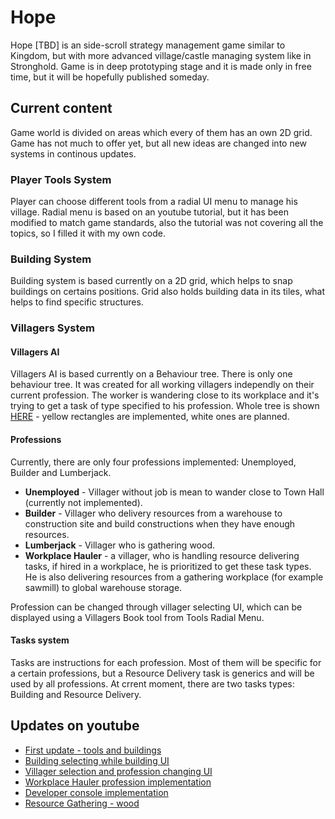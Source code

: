 # Hope
Hope [TBD] is an side-scroll strategy management game similar to Kingdom, but with more advanced village/castle managing system like in Stronghold. Game is in deep prototyping stage and it is made only in free time, but it will be hopefully published someday.

## Current content
Game world is divided on areas which every of them has an own 2D grid. Game has not much to offer yet, but all new ideas are changed into new systems in continous updates.

### Player Tools System
Player can choose different tools from a radial UI menu to manage his village. Radial menu is based on an youtube tutorial, but it has been modified to match game standards, also the tutorial was not covering all the topics, so I filled it with my own code.

### Building System
Building system is based currently on a 2D grid, which helps to snap buildings on certains positions. Grid also holds building data in its tiles, what helps to find specific structures.

### Villagers System
#### Villagers AI
Villagers AI is based currently on a Behaviour tree. There is only one behaviour tree. It was created for all working villagers independly on their current profession. The worker is wandering close to its workplace and it's trying to get a task of type specified to his profession.
Whole tree is shown [HERE](https://drive.google.com/file/d/1rWhAOH2TzJkVR03YYvBP-NTEdC9Znux7/) - yellow rectangles are implemented, white ones are planned.

#### Professions
Currently, there are only four professions implemented: Unemployed, Builder and Lumberjack.
* **Unemployed** - Villager without job is mean to wander close to Town Hall (currently not implemented).
* **Builder** - Villager who delivery  resources from a warehouse to construction site and build constructions when they have enough resources.
* **Lumberjack** - Villager who is gathering wood.
* **Workplace Hauler** - a villager, who is handling resource delivering tasks, if hired in a workplace, he is prioritized to get these task types. He is also delivering resources from a gathering workplace (for example sawmill) to global warehouse storage.

Profession can be changed through villager selecting UI, which can be displayed using a Villagers Book tool from Tools Radial Menu.

#### Tasks system
Tasks are instructions for each profession. Most of them will be specific for a certain professions, but a Resource Delivery task is generics and will be used by all professions. At crrent moment, there are two tasks types: Building and Resource Delivery.

## Updates on youtube
* [First update - tools and buildings](https://www.youtube.com/watch?v=laCbKncUxlc)
* [Building selecting while building UI](https://www.youtube.com/watch?v=eGZ8UUqtYbY)
* [Villager selection and profession changing UI](https://www.youtube.com/watch?v=rstPntP1JzQ)
* [Workplace Hauler profession implementation](https://www.youtube.com/watch?v=pYRBg31MNkk)
* [Developer console implementation](https://www.youtube.com/watch?v=r-kNdXYLJPA)
* [Resource Gathering - wood](https://www.youtube.com/watch?v=hXsnhwjksXg)
